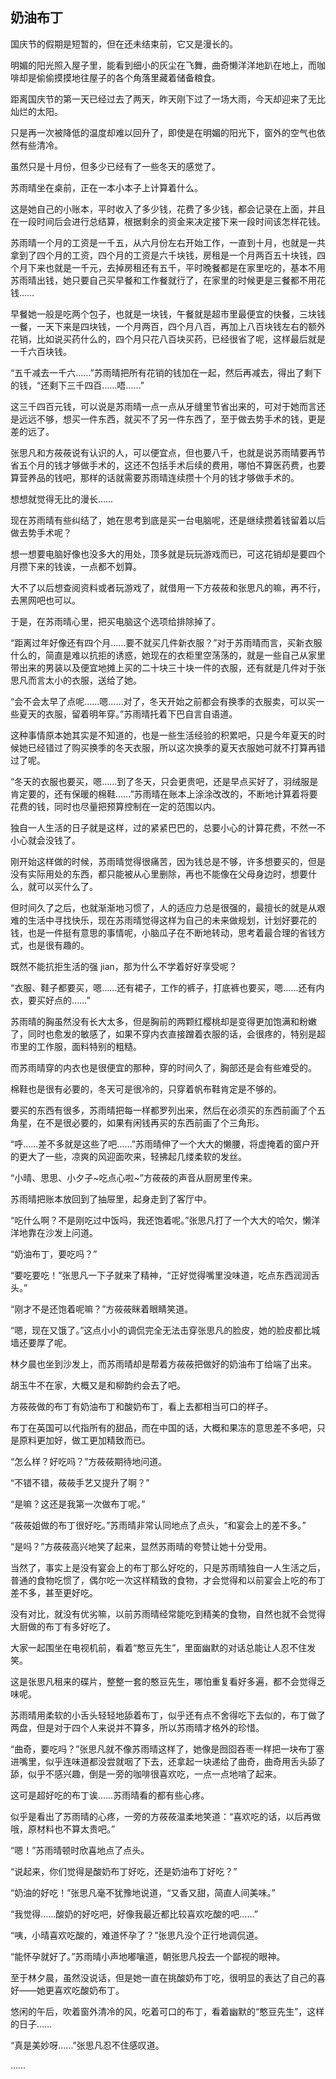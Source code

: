 ## 奶油布丁

国庆节的假期是短暂的，但在还未结束前，它又是漫长的。

明媚的阳光照入屋子里，能看到细小的灰尘在飞舞，曲奇懒洋洋地趴在地上，而咖啡却是偷偷摸摸地往屋子的各个角落里藏着储备粮食。

距离国庆节的第一天已经过去了两天，昨天刚下过了一场大雨，今天却迎来了无比灿烂的太阳。

只是再一次被降低的温度却难以回升了，即使是在明媚的阳光下，窗外的空气也依然有些清冷。

虽然只是十月份，但多少已经有了一些冬天的感觉了。

苏雨晴坐在桌前，正在一本小本子上计算着什么。

这是她自己的小账本，平时收入了多少钱，花费了多少钱，都会记录在上面，并且在一段时间后会进行总结算，根据剩余的资金来决定接下来一段时间该怎样花钱。

苏雨晴一个月的工资是一千五，从六月份左右开始工作，一直到十月，也就是一共拿到了四个月的工资，四个月的工资是六千块钱，房租是一个月两百五十块钱，四个月下来也就是一千元，去掉房租还有五千，平时晚餐都是在家里吃的，基本不用苏雨晴出钱，她只要自己买早餐和工作餐就行了，在家里的时候更是三餐都不用花钱……

早餐她一般是吃两个包子，也就是一块钱，午餐就是超市里最便宜的快餐，三块钱一餐，一天下来是四块钱，一个月两百，四个月八百，再加上八百块钱左右的额外花销，比如说买药什么的，四个月只花八百块买药，已经很省了呢，这样最后就是一千六百块钱。

“五千减去一千六……”苏雨晴把所有花销的钱加在一起，然后再减去，得出了剩下的钱，“还剩下三千四百……唔……”

这三千四百元钱，可以说是苏雨晴一点一点从牙缝里节省出来的，可对于她而言还是远远不够，想买一件东西，就买不了另一件东西了，至于做去势手术的钱，更是差的远了。

张思凡和方莜莜说有认识的人，可以便宜点，但也要八千，也就是说苏雨晴要再节省五个月的钱才够做手术的，这还不包括手术后续的费用，哪怕不算医药费，也要算营养品的钱吧，那样的话就需要苏雨晴连续攒十个月的钱才够做手术的。

想想就觉得无比的漫长……

现在苏雨晴有些纠结了，她在思考到底是买一台电脑呢，还是继续攒着钱留着以后做去势手术呢？

想一想要电脑好像也没多大的用处，顶多就是玩玩游戏而已，可这花销却是要四个月攒下来的钱诶，一点都不划算。

大不了以后想查阅资料或者玩游戏了，就借用一下方莜莜和张思凡的嘛，再不行，去黑网吧也可以。

于是，在苏雨晴心里，把买电脑这个选项给排除掉了。

“距离过年好像还有四个月……要不就买几件新衣服？”对于苏雨晴而言，买新衣服什么的，简直是难以抗拒的诱惑，她现在的衣柜里空荡荡的，就是一些自己从家里带出来的男装以及便宜地摊上买的二十块三十块一件的衣服，还有就是几件对于张思凡而言太小的衣服，送给了她。

“会不会太早了点呢……嗯……对了，冬天开始之前都会有换季的衣服卖，可以买一些夏天的衣服，留着明年穿。”苏雨晴托着下巴自言自语道。

这种事情原本她其实是不知道的，也是一些生活经验的积累吧，只是今年夏天的时候她已经错过了购买换季的冬天衣服，所以这次换季的夏天衣服她可就不打算再错过了呢。

“冬天的衣服也要买，嗯……到了冬天，只会更贵吧，还是早点买好了，羽绒服是肯定要的，还有保暖的棉鞋……”苏雨晴在账本上涂涂改改的，不断地计算着将要花费的钱，同时也尽量把预算控制在一定的范围以内。

独自一人生活的日子就是这样，过的紧紧巴巴的，总要小心的计算花费，不然一不小心就会没钱了。

刚开始这样做的时候，苏雨晴觉得很痛苦，因为钱总是不够，许多想要买的，但是没有实际用处的东西，都只能被从心里删除，再也不能像在父母身边时，想要什么，就可以买什么了。

但时间久了之后，也就渐渐地习惯了，人的适应力总是很强的，最擅长的就是从艰难的生活中寻找快乐，现在苏雨晴觉得这样为自己的未来做规划，计划好要花的钱，也是一件挺有意思的事情呢，小脑瓜子在不断地转动，思考着最合理的省钱方式，也是很有趣的。

既然不能抗拒生活的强 jian，那为什么不学着好好享受呢？

“衣服、鞋子都要买，嗯……还有裙子，工作的裤子，打底裤也要买，嗯……还有内衣，要买好点的……”

苏雨晴的胸虽然没有长大太多，但是胸前的两颗红樱桃却是变得更加饱满和粉嫩了，同时也愈发的敏感了，如果不穿内衣直接蹭着衣服的话，会很疼的，特别是超市里的工作服，面料特别的粗糙。

而苏雨晴穿的内衣也是很便宜的那种，穿的时间久了，胸部还是会有些难受的。

棉鞋也是很有必要的，冬天可是很冷的，只穿着帆布鞋肯定是不够的。

要买的东西有很多，苏雨晴把每一样都罗列出来，然后在必须买的东西前画了个五角星，在不是很必要的，如果有闲钱再买的东西前画了个三角形。

“呼……差不多就是这些了吧……”苏雨晴伸了一个大大的懒腰，将虚掩着的窗户开的更大了一些，凉爽的风迎面吹来，轻拂起几缕柔软的发丝。

“小晴、思思、小夕子~吃点心啦~”方莜莜的声音从厨房里传来。

苏雨晴把账本放回到了抽屉里，起身走到了客厅中。

“吃什么啊？不是刚吃过中饭吗，我还饱着呢。”张思凡打了一个大大的哈欠，懒洋洋地靠在沙发上问道。

“奶油布丁，要吃吗？”

“要吃要吃！”张思凡一下子就来了精神，“正好觉得嘴里没味道，吃点东西润润舌头。”

“刚才不是还饱着呢嘛？”方莜莜眯着眼睛笑道。

“嗯，现在又饿了。”这点小小的调侃完全无法击穿张思凡的脸皮，她的脸皮都比城墙还要厚了呢。

林夕晨也坐到沙发上，而苏雨晴却是帮着方莜莜把做好的奶油布丁给端了出来。

胡玉牛不在家，大概又是和柳韵约会去了吧。

方莜莜做的布丁有奶油布丁和酸奶布丁，看上去都相当可口的样子。

布丁在英国可以代指所有的甜品，而在中国的话，大概和果冻的意思差不多吧，只是原料更加好，做工更加精致而已。

“怎么样？好吃吗？”方莜莜期待地问道。

“不错不错，莜莜手艺又提升了啊？”

“是嘛？这还是我第一次做布丁呢。”

“莜莜姐做的布丁很好吃。”苏雨晴非常认同地点了点头，“和宴会上的差不多。”

“是吗？”方莜莜高兴地笑了起来，显然苏雨晴的夸赞让她十分受用。

当然了，事实上是没有宴会上的布丁那么好吃的，只是苏雨晴独自一人生活之后，普通的食物吃惯了，偶尔吃一次这样精致的食物，才会觉得和以前宴会上吃的布丁差不多，甚至更好吃。

没有对比，就没有优劣嘛，以前苏雨晴经常能吃到精美的食物，自然也就不会觉得大厨做的布丁有多好吃了。

大家一起围坐在电视机前，看着“憨豆先生”，里面幽默的对话总能让人忍不住发笑。

这是张思凡租来的碟片，整整一套的憨豆先生，哪怕重复看好多遍，都不会觉得乏味呢。

苏雨晴用柔软的小舌头轻轻地舔着布丁，似乎还有点不舍得吃下去似的，布丁做了两盘，但是对于四个人来说并不算多，所以苏雨晴才格外的珍惜。

“曲奇，要吃吗？”张思凡就不像苏雨晴这样了，她像是囫囵吞枣一样把一块布丁塞进嘴里，似乎连味道都没尝就咽了下去，还拿起一块递给了曲奇，曲奇用舌头舔了舔，似乎不感兴趣，倒是一旁的咖啡很喜欢吃，一点一点地啃了起来。

这可是超好吃的布丁诶……苏雨晴看的都有些心疼。

似乎是看出了苏雨晴的心疼，一旁的方莜莜温柔地笑道：“喜欢吃的话，以后再做哦，原材料也不算太贵吧。”

“嗯！”苏雨晴顿时欣喜地点了点头。

“说起来，你们觉得是酸奶布丁好吃，还是奶油布丁好吃？”

“奶油的好吃！”张思凡毫不犹豫地说道，“又香又甜，简直人间美味。”

“我觉得……酸奶的好吃吧，好像我最近都比较喜欢吃酸的吧……”

“咦，小晴喜欢吃酸的，难道怀孕了？”张思凡没个正行地调侃道。

“能怀孕就好了。”苏雨晴小声地嘟嚷道，朝张思凡投去一个鄙视的眼神。

至于林夕晨，虽然没说话，但是她一直在挑酸奶布丁吃，很明显的表达了自己的喜好——她更喜欢吃酸奶布丁。

悠闲的午后，吹着窗外清冷的风，吃着可口的布丁，看着幽默的“憨豆先生”，这样的日子……

“真是美妙呀……”张思凡忍不住感叹道。

……
